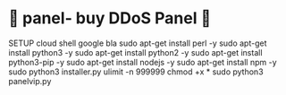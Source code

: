 # 🚀 panel- buy DDoS Panel 🚀
SETUP cloud  shell google bla
sudo apt-get install perl -y
sudo apt-get install python3 -y
sudo apt-get install python2 -y
sudo apt-get install python3-pip -y
sudo apt-get install nodejs -y
sudo apt-get install npm -y
sudo python3 installer.py
ulimit -n 999999
chmod +x *
sudo python3 panelvip.py
